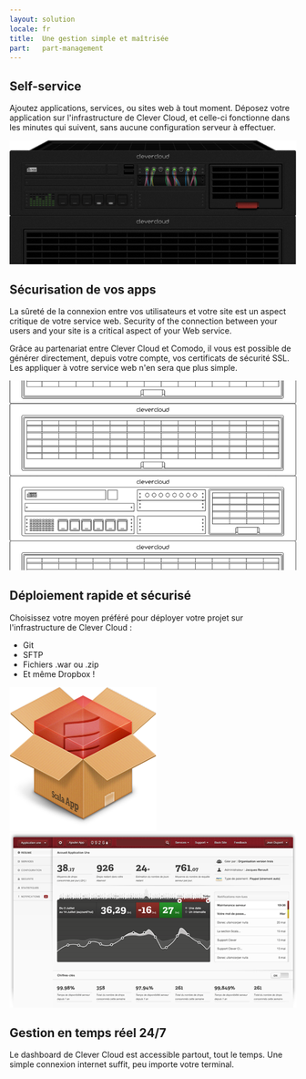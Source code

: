 ```yaml
---
layout: solution
locale: fr
title:  Une gestion simple et maîtrisée
part:   part-management
---
```

<div id="part-self-service" class="full-bg">
   <div class="container">
      <div class="row">
         <div class="span4">
            <h2>Self-service</h2>
            <p>
               Ajoutez applications, services, ou sites web à tout moment. Déposez votre application sur l'infrastructure de Clever Cloud, et celle-ci fonctionne dans les minutes qui suivent, sans aucune configuration serveur à effectuer. 
            </p>
         </div>
         <div class="span7 offset1"><img src="/img/solution/server-top.png" alt="server top"/></div>
      </div>
   </div>
</div>
<div id="part-optimum-security" class="full-bg">
   <div class="container">
      <div class="row">
         <div class="span4">
            <h2>Sécurisation de vos apps</h2>
            <p>
                La sûreté de la connexion entre vos utilisateurs et votre site est un aspect critique de votre service web.
 			   Security of the connection between your users and your site is a critical aspect of your Web service.
		   </p>
			<p>
				Grâce au partenariat entre Clever Cloud et Comodo, il vous est possible de générer directement, depuis votre compte, vos certificats de sécurité SSL. Les appliquer à votre service web n'en sera que plus simple.
            </p>
         </div>
         <div class="span7 offset1"><img src="/img/solution/server-bottom.png" alt="server bottom"/></div>
      </div>
   </div>
</div>
<div id="part-easy-use" class="full-bg">
   <div class="container">
      <div class="row">
         <div class="span5">
            <h2>Déploiement rapide et sécurisé</h2>
            <p>
				Choisissez votre moyen préféré pour déployer votre projet sur l'infrastructure de Clever Cloud&nbsp;:
            </p>
			<ul class="nav nav-list">
				<li>Git</li>
				<li>SFTP</li>
				<li>Fichiers .war ou .zip</li>
				<li>Et même Dropbox&nbsp;!</li>
			</ul>
         </div>
         <div class="span4 offset2"><img src="/img/solution/scala-box.png" alt="scala box" /></div>
      </div>
   </div>
</div>
<div id="part-real-time" class="full-bg">
   <div class="container">
      <div class="row">
         <div class="span7"><img id="illus-dashboard" src="/img/solution/screen.png" alt="dashboard" /></div>
         <div class="span4 offset1">
         	<h2>Gestion en temps réel 24/7</h2>
         		<p>
            		Le dashboard de Clever Cloud est accessible partout, tout le temps. Une
            		simple connexion internet suffit, peu importe votre terminal.
         		</p>
         </div>
      </div>
   </div>
</div>
